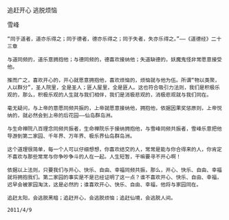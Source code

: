 追赶开心 逃脱烦恼

雪峰


    “同于道者，道亦乐得之；同于德者，德亦乐得之；同于失者，失亦乐得之。”——《道德经》二十三章

    与道同频的，道乐意拥抱他；与德同频的，德喜欢接纳他；失道缺德的，妖魔鬼怪非常愿意接受他。

    推而广之，喜欢开心的，开心就愿意拥抱他，喜欢烦恼的，烦恼就与他为伍。所谓“物以类聚，人以群分”，圣人院里，全是圣人；匪人屋里，全是匪人。这也符合吸引力法则，我们是积极乐观的，那么，积极乐观的人生就与我们相伴，我们是消极悲观的，消极悲观就与我们同在。

    毫无疑问，与上帝的意愿同频共振的，上帝就愿意接纳他，拥抱他，依据因果奖惩原则，上帝悦纳的，就必然会到上帝的后花园——仙岛群岛洲。

    与生命禅院八百理念同频共振者，生命禅院乐于接纳拥抱他，与雪峰同频共振者，雪峰乐意把他导游到第二家园、千年界、万年界、极乐界仙岛群岛洲。

    这个道理很简单，每一个人可以仔细想想，你喜欢结交的人，常常是能与你合得来的人，你肯定不喜欢与那些常常与你争吵争斗的人在一起。人生短暂，干嘛要寻不开心啊！

    依据以上法则，只要我们与开心、快乐、自由、幸福同频共振，那么，开心、快乐、自由、幸福就将拥抱我们。第二家园的事实是不是已经证明了这一点？谁不喜欢开心、快乐、自由、幸福，迟早会被家园淘汰，这是必然的；谁喜欢开心、快乐、自由、幸福，他将与家园同在。

    追赶太阳，会逃脱黑暗；追赶开心，会逃脱烦恼；追赶仙境，会逃脱人间。

    2011/4/9



